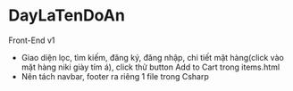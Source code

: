 # DayLaTenDoAn
Front-End v1
- Giao diện lọc, tìm kiếm, đăng ký, đăng nhập, chi tiết mặt hàng(click vào mặt hàng niki giày tím á), click thử button Add to Cart trong items.html
- Nên tách navbar, footer ra riêng 1 file trong Csharp
